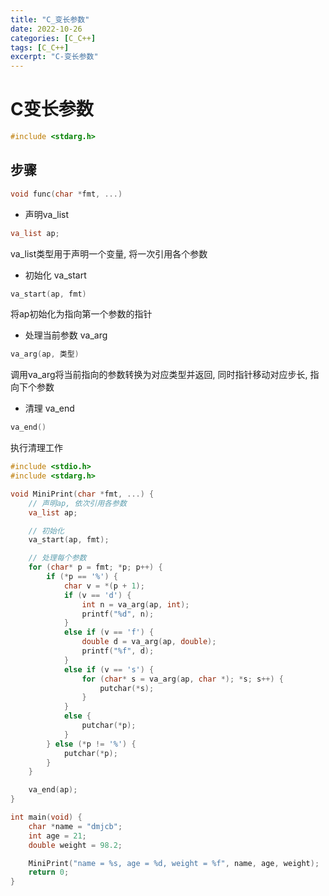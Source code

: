 ```yaml
---
title: "C_变长参数"
date: 2022-10-26
categories: [C_C++]
tags: [C_C++]
excerpt: "C-变长参数"
---
```


# C变长参数

```c
#include <stdarg.h>
```

## 步骤

```c++
void func(char *fmt, ...)
```

- 声明va_list

```c++
va_list ap;
```

va_list类型用于声明一个变量, 将一次引用各个参数

- 初始化 va_start

```c++
va_start(ap, fmt)
```

将ap初始化为指向第一个参数的指针

- 处理当前参数 va_arg

```c++
va_arg(ap, 类型)
```

调用va_arg将当前指向的参数转换为对应类型并返回, 同时指针移动对应步长, 指向下个参数

- 清理 va_end

```c++
va_end()
```

执行清理工作

```c++
#include <stdio.h>
#include <stdarg.h>

void MiniPrint(char *fmt, ...) {
    // 声明ap, 依次引用各参数
    va_list ap;

    // 初始化
    va_start(ap, fmt);

    // 处理每个参数
    for (char* p = fmt; *p; p++) {
        if (*p == '%') {
            char v = *(p + 1);
            if (v == 'd') {
                int n = va_arg(ap, int);
                printf("%d", n);
            }
            else if (v == 'f') {
                double d = va_arg(ap, double);
                printf("%f", d);
            }
            else if (v == 's') {
                for (char* s = va_arg(ap, char *); *s; s++) {
                    putchar(*s);
                }
            }
            else {
                putchar(*p);
            }
        } else (*p != '%') {
            putchar(*p);
        } 
    }

    va_end(ap);
}

int main(void) {
    char *name = "dmjcb";
    int age = 21;
    double weight = 98.2;

    MiniPrint("name = %s, age = %d, weight = %f", name, age, weight);
    return 0;
}
```